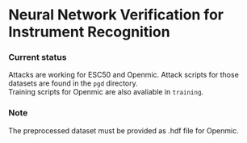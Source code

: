 # Neural Network Verification for Instrument Recognition

### Current status
Attacks are working for ESC50 and Openmic. Attack scripts for those datasets are found in the `pgd` directory.  
Training scripts for Openmic are also avaliable in `training`.

### Note
The preprocessed dataset must be provided as .hdf file for Openmic.